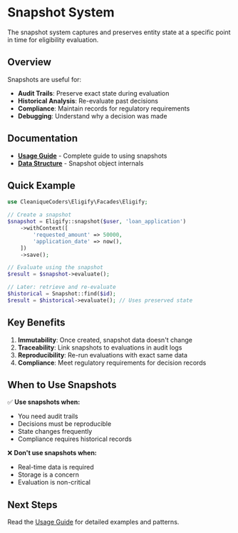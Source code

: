 # Snapshot System

The snapshot system captures and preserves entity state at a specific point in time for eligibility evaluation.

## Overview

Snapshots are useful for:

- **Audit Trails**: Preserve exact state during evaluation
- **Historical Analysis**: Re-evaluate past decisions
- **Compliance**: Maintain records for regulatory requirements
- **Debugging**: Understand why a decision was made

## Documentation

- **[Usage Guide](usage.md)** - Complete guide to using snapshots
- **[Data Structure](data-structure.md)** - Snapshot object internals

## Quick Example

```php
use CleaniqueCoders\Eligify\Facades\Eligify;

// Create a snapshot
$snapshot = Eligify::snapshot($user, 'loan_application')
    ->withContext([
        'requested_amount' => 50000,
        'application_date' => now(),
    ])
    ->save();

// Evaluate using the snapshot
$result = $snapshot->evaluate();

// Later: retrieve and re-evaluate
$historical = Snapshot::find($id);
$result = $historical->evaluate(); // Uses preserved state
```

## Key Benefits

1. **Immutability**: Once created, snapshot data doesn't change
2. **Traceability**: Link snapshots to evaluations in audit logs
3. **Reproducibility**: Re-run evaluations with exact same data
4. **Compliance**: Meet regulatory requirements for decision records

## When to Use Snapshots

✅ **Use snapshots when:**

- You need audit trails
- Decisions must be reproducible
- State changes frequently
- Compliance requires historical records

❌ **Don't use snapshots when:**

- Real-time data is required
- Storage is a concern
- Evaluation is non-critical

## Next Steps

Read the [Usage Guide](usage.md) for detailed examples and patterns.
